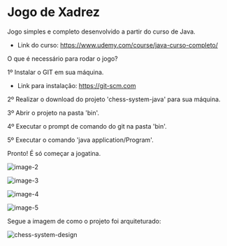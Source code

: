 # Jogo de Xadrez

Jogo simples e completo desenvolvido a partir do curso de Java.
  - Link do curso: https://www.udemy.com/course/java-curso-completo/

O que é necessário para rodar o jogo?

1º Instalar o GIT em sua máquina.
  - Link para instalação: https://git-scm.com

2º Realizar o download do projeto 'chess-system-java' para sua máquina.

3º Abrir o projeto na pasta 'bin'.

4º Executar o prompt de comando do git na pasta 'bin'.

5º Executar o comando 'java application/Program'.

Pronto! É só começar a jogatina. 

![image-2](https://user-images.githubusercontent.com/52636328/211672712-2b646dfe-c2e4-40c4-a9b7-d86d95659f2c.png)

![image-3](https://user-images.githubusercontent.com/52636328/211672726-f4228dbf-51af-4ea3-8dcf-40cde108127d.png)

![image-4](https://user-images.githubusercontent.com/52636328/211672749-63dece31-0e86-4c59-976e-9eb924180478.png)

![image-5](https://user-images.githubusercontent.com/52636328/211672760-4d75a9b2-98cf-495e-b377-c90624e4279a.png)

Segue a imagem de como o projeto foi arquiteturado:

![chess-system-design](https://user-images.githubusercontent.com/52636328/211674918-7c1732a0-bfd4-493f-8d45-4ad1283cb056.png)

